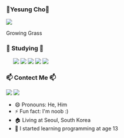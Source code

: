 <h3>🎈Yesung Cho🎈</h3>
<p>
  <img src="https://hits.seeyoufarm.com/api/count/incr/badge.svg?url=https%3A%2F%2Fgithub.com%2Fyesung05%2Fhit-counter&count_bg=%23555555&title_bg=%23555555&icon=github.svg&icon_color=%23E7E7E7&title=hits&edge_flat=false"/>
 
</p>
Growing Grass
<h3>📖 Studying 📖</h3>
<p>
<img src="https://img.shields.io/badge/C-%23A8B9CC.svg?style=for-the-badge&logo=c&logoColor=white" height="15px"/>
<img src="https://img.shields.io/badge/Python-%23306998.svg?style=for-the-badge&logo=python&logoColor=white"/>
<img src="https://img.shields.io/badge/HTML-%23E34F26.svg?style=for-the-badge&logo=html5&logoColor=white"/>
<img src="https://img.shields.io/badge/CSS-%231572B6.svg?style=for-the-badge&logo=css3&logoColor=white"/>
<img src="https://img.shields.io/badge/JSP-%23F1C20E.svg?style=for-the-badge&logo=javascript&logoColor=white"/>
<img src="(https://img.shields.io/badge/Java-%235382A1.svg?style=for-the-badge&logo=openjdk&logoColor=white"/>
</p>

<h3>📫 Contect Me 📫</h3>
<p> <a href="https://www.instagram.com/_yesung.05/"><img src="https://img.shields.io/badge/Instagram-_yesung.05-E4405F?style=for-the-badge&logo=instagram&logoColor=white&edge_flat=false"></a>
  <img src="https://img.shields.io/badge/Gmail-jyslove05@gmail.com-D14836?style=for-the-badge&logo=gmail&logoColor=white"></p>

- 😄 Pronouns: He, Him
- ⚡ Fun fact: I'm noob :)
- 🏠 Living at Seoul, South Korea
- 📖 I started learning programming at age 13

<!---
yesung05/yesung05 is a ✨ special ✨ repository because its `README.md` (this file) appears on your GitHub profile.
You can click the Preview link to take a look at your changes.
--->
